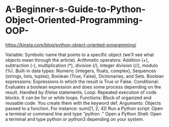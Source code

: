 # A-Beginner-s-Guide-to-Python-Object-Oriented-Programming-OOP-
https://kinsta.com/blog/python-object-oriented-programming/

Variable: Symbolic name that points to a specific object (we’ll see what objects mean through the article).
Arithmetic operators: Addition (+), subtraction (-), multiplication (*), division (/), integer division (//), modulo (%).
Built-in data types: Numeric (integers, floats, complex), Sequences (strings, lists, tuples), Boolean (True, False), Dictionaries, and Sets.
Boolean expressions: Expressions in which the result is True or False.
Conditional: Evaluates a boolean expression and does some process depending on the result. Handled by if/else statements.
Loop: Repeated execution of code blocks. It can be for or while loops.
Functions: Block of organized and reusable code. You create them with the keyword def.
Arguments: Objects passed to a function. For instance: sum([1, 2, 4])
Run a Python script: Open a terminal or command line and type “python <name of the file>.”
Open a Python Shell: Open a terminal and type python or python3 depending on your system.
  
